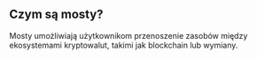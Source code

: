 ## Czym są mosty?

Mosty umożliwiają użytkownikom przenoszenie zasobów między ekosystemami kryptowalut, takimi jak blockchain lub wymiany.